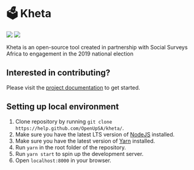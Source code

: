 # 🗳 Kheta

[![](https://badges.gitter.im/OpenUpSA/kheta.svg)](https://gitter.im/OpenUpSA/kheta?utm_source=badge&utm_medium=badge&utm_campaign=pr-badge&utm_content=badge) [![](https://travis-ci.org/OpenUpSA/kheta.svg?branch=master)](https://travis-ci.org/OpenUpSA/kheta)

Kheta is an open-source tool created in partnership with Social Surveys Africa to engagement in the 2019 national election

## Interested in contributing?

Please visit the [project documentation](https://kheta-docs.netlify.com) to get started.


## Setting up local environment

1. Clone repository by running `git clone https://help.github.com/OpenUpSA/kheta/`.
2. Make sure you have the latest LTS version of [NodeJS](https://nodejs.org/en/) installed.
3. Make sure you have the latest version of [Yarn](https://yarnpkg.com/en/docs/install) installed.
4. Run `yarn` in the root folder of the repository.
5. Run `yarn start` to spin up the development server.
6. Open `localhost:8000` in your browser.
